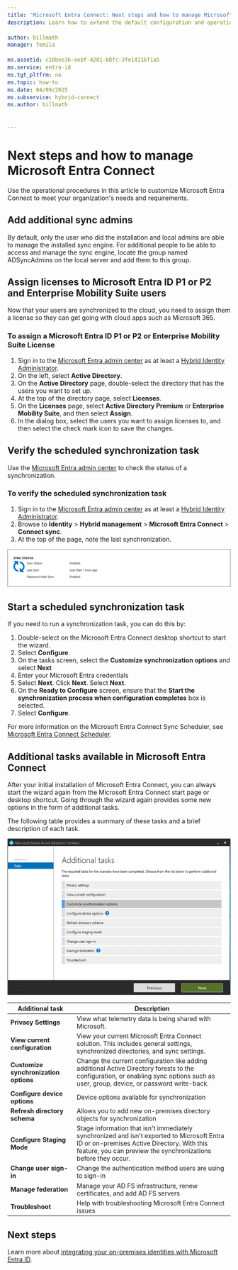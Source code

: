 ```yaml
---
title: 'Microsoft Entra Connect: Next steps and how to manage Microsoft Entra Connect'
description: Learn how to extend the default configuration and operational tasks for Microsoft Entra Connect.

author: billmath
manager: femila

ms.assetid: c18bee36-aebf-4281-b8fc-3fe14116f1a5
ms.service: entra-id
ms.tgt_pltfrm: na
ms.topic: how-to
ms.date: 04/09/2025
ms.subservice: hybrid-connect
ms.author: billmath


---
```

# Next steps and how to manage Microsoft Entra Connect
Use the operational procedures in this article to customize Microsoft Entra Connect to meet your organization's needs and requirements.  

## Add additional sync admins
By default, only the user who did the installation and local admins are able to manage the installed sync engine. For additional people to be able to access and manage the sync engine, locate the group named ADSyncAdmins on the local server and add them to this group.

<a name='assign-licenses-to-azure-ad-premium-and-enterprise-mobility-suite-users'></a>

## Assign licenses to Microsoft Entra ID P1 or P2 and Enterprise Mobility Suite users
Now that your users are synchronized to the cloud, you need to assign them a license so they can get going with cloud apps such as Microsoft 365.

<a name='to-assign-an-azure-ad-premium-or-enterprise-mobility-suite-license'></a>

### To assign a Microsoft Entra ID P1 or P2 or Enterprise Mobility Suite License


1. Sign in to the [Microsoft Entra admin center](https://entra.microsoft.com) as at least a [Hybrid Identity Administrator](~/identity/role-based-access-control/permissions-reference.md#hybrid-identity-administrator).
2. On the left, select **Active Directory**.
3. On the **Active Directory** page, double-select the directory that has the users you want to set up.
4. At the top of the directory page, select **Licenses**.
5. On the **Licenses** page, select **Active Directory Premium** or **Enterprise Mobility Suite**, and then select **Assign**.
6. In the dialog box, select the users you want to assign licenses to, and then select the check mark icon to save the changes.

## Verify the scheduled synchronization task
Use the [Microsoft Entra admin center](https://entra.microsoft.com) to check the status of a synchronization.

### To verify the scheduled synchronization task

1. Sign in to the [Microsoft Entra admin center](https://entra.microsoft.com) as at least a [Hybrid Identity Administrator](~/identity/role-based-access-control/permissions-reference.md#hybrid-identity-administrator).
2. Browse to **Identity** > **Hybrid management** > **Microsoft Entra Connect** > **Connect sync**.
4. At the top of the page, note the last synchronization.

![Directory sync time](./media/how-to-connect-post-installation/verify2.png)

## Start a scheduled synchronization task
If you need to run a synchronization task, you can do this by:

1. Double-select on the Microsoft Entra Connect desktop shortcut to start the wizard.
2. Select **Configure**.
3. On the tasks screen, select the **Customize synchronization options** and select **Next**
4. Enter your Microsoft Entra credentials
5. Select **Next**. Click **Next**. Select **Next**.
5.  On the **Ready to Configure** screen, ensure that the **Start the synchronization process when configuration completes** box is selected.
6.  Select **Configure**.

For more information on the Microsoft Entra Connect Sync Scheduler, see [Microsoft Entra Connect Scheduler](how-to-connect-sync-feature-scheduler.md).

<a name='additional-tasks-available-in-azure-ad-connect'></a>

## Additional tasks available in Microsoft Entra Connect
After your initial installation of Microsoft Entra Connect, you can always start the wizard again from the Microsoft Entra Connect start page or desktop shortcut. Going through the wizard again provides some new options in the form of additional tasks.  

The following table provides a summary of these tasks and a brief description of each task.

![List of additional tasks](./media/how-to-connect-post-installation/addtasks2.png)

| Additional task | Description |
| --- | --- |
|**Privacy Settings**|View what telemetry data is being shared with Microsoft.|
|**View current configuration**|View your current Microsoft Entra Connect solution. This includes general settings, synchronized directories, and sync settings. |
| **Customize synchronization options** |Change the current configuration like adding additional Active Directory forests to the configuration, or enabling sync options such as user, group, device, or password write-back. |
|**Configure device options**|Device options available for synchronization|
|**Refresh directory schema**|Allows you to add new on-premises directory objects for synchronization|
|**Configure Staging Mode** |Stage information that isn't immediately synchronized and isn't exported to Microsoft Entra ID or on-premises Active Directory. With this feature, you can preview the synchronizations before they occur. |
|**Change user sign-in**|Change the authentication method users are using to sign-in|
|**Manage federation**|Manage your AD FS infrastructure, renew certificates, and add AD FS servers|
|**Troubleshoot**|Help with troubleshooting Microsoft Entra Connect issues|

## Next steps
Learn more about [integrating your on-premises identities with Microsoft Entra ID](../whatis-hybrid-identity.md).
